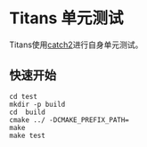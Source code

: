 Titans 单元测试
===

Titans使用[catch2](https://github.com/catchorg/Catch2)进行自身单元测试。

## 快速开始
```shell
cd test
mkdir -p build
cd  build
cmake ../ -DCMAKE_PREFIX_PATH=
make
make test
```